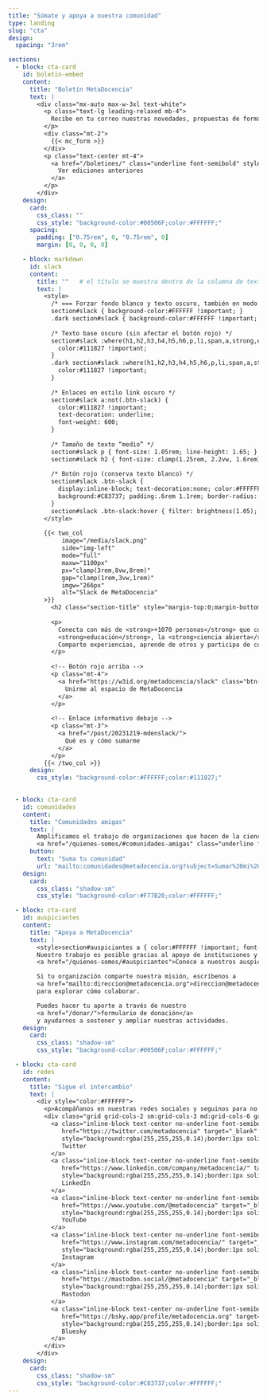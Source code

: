 ```yaml
---
title: "Súmate y apoya a nuestra comunidad"
type: landing
slug: "cta"
design:
  spacing: "3rem"

sections:
  - block: cta-card
    id: boletin-embed
    content:
      title: "Boletín MetaDocencia"
      text: |
        <div class="mx-auto max-w-3xl text-white">
          <p class="text-lg leading-relaxed mb-4">
            Recibe en tu correo nuestras novedades, propuestas de formación, oportunidades y eventos de interés.
          </p>
          <div class="mt-2">
            {{< mc_form >}}
          </div>
          <p class="text-center mt-4">
            <a href="/boletines/" class="underline font-semibold" style="color:#FFFFFF">
              Ver ediciones anteriores
            </a>
          </p>
        </div>
    design:
      card:
        css_class: ""
        css_style: "background-color:#00506F;color:#FFFFFF;"
      spacing:
        padding: ["0.75rem", 0, "0.75rem", 0]
        margin: [0, 0, 0, 0]

    - block: markdown
      id: slack
      content:
        title: ""   # el título se muestra dentro de la columna de texto
        text: |
          <style>
            /* === Forzar fondo blanco y texto oscuro, también en modo oscuro === */
            section#slack { background-color:#FFFFFF !important; }
            .dark section#slack { background-color:#FFFFFF !important; }
  
            /* Texto base oscuro (sin afectar el botón rojo) */
            section#slack :where(h1,h2,h3,h4,h5,h6,p,li,span,a,strong,em) {
              color:#111827 !important;
            }
            .dark section#slack :where(h1,h2,h3,h4,h5,h6,p,li,span,a,strong,em) {
              color:#111827 !important;
            }
  
            /* Enlaces en estilo link oscuro */
            section#slack a:not(.btn-slack) {
              color:#111827 !important;
              text-decoration: underline;
              font-weight: 600;
            }
  
            /* Tamaño de texto “medio” */
            section#slack p { font-size: 1.05rem; line-height: 1.65; }
            section#slack h2 { font-size: clamp(1.25rem, 2.2vw, 1.6rem); }
  
            /* Botón rojo (conserva texto blanco) */
            section#slack .btn-slack {
              display:inline-block; text-decoration:none; color:#FFFFFF !important;
              background:#C83737; padding:.6rem 1.1rem; border-radius:.375rem;
            }
            section#slack .btn-slack:hover { filter: brightness(1.05); }
          </style>
  
          {{< two_col
               image="/media/slack.png"
               side="img-left"
               mode="full"
               maxw="1100px"
               px="clamp(3rem,8vw,8rem)"
               gap="clamp(1rem,3vw,1rem)"
               imgw="266px"
               alt="Slack de MetaDocencia"
          >}}
            <h2 class="section-title" style="margin-top:0;margin-bottom:.5rem;">Súmate a nuestra comunidad en Slack</h2>
  
            <p>
              Conecta con más de <strong>+1070 personas</strong> que comparten interés por la
              <strong>educación</strong>, la <strong>ciencia abierta</strong> y la <strong>colaboración</strong>.
              Comparte experiencias, aprende de otros y participa de conversaciones que inspiran nuevas ideas.
            </p>
  
            <!-- Botón rojo arriba -->
            <p class="mt-4">
              <a href="https://w3id.org/metadocencia/slack" class="btn-slack">
                Unirme al espacio de MetaDocencia
              </a>
            </p>
  
            <!-- Enlace informativo debajo -->
            <p class="mt-3">
              <a href="/post/20231219-mdenslack/">
                Qué es y cómo sumarme
              </a>
            </p>
          {{< /two_col >}}
      design:
        css_style: "background-color:#FFFFFF;color:#111827;"
  

  - block: cta-card
    id: comunidades
    content:
      title: "Comunidades amigas"
      text: |
        Amplificamos el trabajo de organizaciones que hacen de la ciencia abierta un esfuerzo global, colectivo y comunitario.  
        <a href="/quienes-somos/#comunidades-amigas" class="underline font-semibold" style="color:#FFFFFF">Conoce la red de comunidades</a>
      button:
        text: "Suma tu comunidad"
        url: "mailto:comunidades@metadocencia.org?subject=Sumar%20mi%20comunidad"
    design:
      card:
        css_class: "shadow-sm"
        css_style: "background-color:#F77B20;color:#FFFFFF;"

  - block: cta-card
    id: auspiciantes
    content:
      title: "Apoya a MetaDocencia"
      text: |
        <style>section#auspiciantes a { color:#FFFFFF !important; font-weight:600; text-decoration: underline; }</style>
        Nuestro trabajo es posible gracias al apoyo de instituciones y organizaciones que comparten nuestra misión.  
        <a href="/quienes-somos/#auspiciantes">Conoce a nuestros auspiciantes</a>

        Si tu organización comparte nuestra misión, escríbenos a
        <a href="mailto:direccion@metadocencia.org">direccion@metadocencia.org</a>
        para explorar cómo colaborar.

        Puedes hacer tu aporte a través de nuestro
        <a href="/donar/">formulario de donación</a>
        y ayudarnos a sostener y ampliar nuestras actividades.
    design:
      card:
        css_class: "shadow-sm"
        css_style: "background-color:#00506F;color:#FFFFFF;"

  - block: cta-card
    id: redes
    content:
      title: "Sigue el intercambio"
      text: |
        <div style="color:#FFFFFF">
          <p>Acompáñanos en nuestras redes sociales y seguinos para no perderte novedades, debates y recursos: <strong style="color:#FFFFFF">@metadocencia</strong></p>
          <div class="grid grid-cols-2 sm:grid-cols-3 md:grid-cols-6 gap-3 mt-3">
            <a class="inline-block text-center no-underline font-semibold px-3 py-2 rounded-full"
               href="https://twitter.com/metadocencia" target="_blank" rel="noopener"
               style="background:rgba(255,255,255,0.14);border:1px solid rgba(255,255,255,0.35);color:#FFFFFF;">
               Twitter
            </a>
            <a class="inline-block text-center no-underline font-semibold px-3 py-2 rounded-full"
               href="https://www.linkedin.com/company/metadocencia/" target="_blank" rel="noopener"
               style="background:rgba(255,255,255,0.14);border:1px solid rgba(255,255,255,0.35);color:#FFFFFF;">
               LinkedIn
            </a>
            <a class="inline-block text-center no-underline font-semibold px-3 py-2 rounded-full"
               href="https://www.youtube.com/@metadocencia" target="_blank" rel="noopener"
               style="background:rgba(255,255,255,0.14);border:1px solid rgba(255,255,255,0.35);color:#FFFFFF;">
               YouTube
            </a>
            <a class="inline-block text-center no-underline font-semibold px-3 py-2 rounded-full"
               href="https://www.instagram.com/metadocencia/" target="_blank" rel="noopener"
               style="background:rgba(255,255,255,0.14);border:1px solid rgba(255,255,255,0.35);color:#FFFFFF;">
               Instagram
            </a>
            <a class="inline-block text-center no-underline font-semibold px-3 py-2 rounded-full"
               href="https://mastodon.social/@metadocencia" target="_blank" rel="me noopener"
               style="background:rgba(255,255,255,0.14);border:1px solid rgba(255,255,255,0.35);color:#FFFFFF;">
               Mastodon
            </a>
            <a class="inline-block text-center no-underline font-semibold px-3 py-2 rounded-full"
               href="https://bsky.app/profile/metadocencia.org" target="_blank" rel="noopener"
               style="background:rgba(255,255,255,0.14);border:1px solid rgba(255,255,255,0.35);color:#FFFFFF;">
               Bluesky
            </a>
          </div>
        </div>
    design:
      card:
        css_class: "shadow-sm"
        css_style: "background-color:#C83737;color:#FFFFFF;"
---
```

